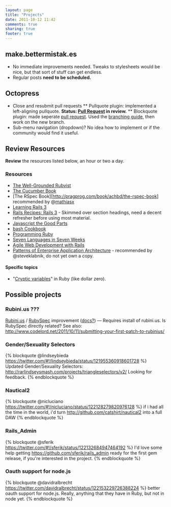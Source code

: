 ```yaml
---
layout: page
title: "Projects"
date: 2011-10-12 11:42
comments: true
sharing: true
footer: true
---
```


## make.bettermistak.es ##
* No immediate improvements needed. Tweaks to stylesheets would be nice, but that sort of stuff can get endless.
* Regular posts **need to be scheduled.**

## Octopress ##
* Close and resubmit pull requests
** Pullquote plugin: implemented a left-aligning pullquote. **Status: [Pull Request][1] in review.**
** Blockquote plugin: made seperate [pull request][10]. Used the [branching guide][5], then work on the new branch.
* Sub-menu navigation (dropdown)? No idea how to implement or if the community would find it useful.

## Review Resources ##
**Review** the resources listed below, an hour or two a day.

### Resources ###
* [The Well-Grounded Rubyist](http://www.manning.com/black2/)
* [The Cucumber Book](http://pragprog.com/book/hwcuc/the-cucumber-book)
* [The RSpec Book][http://pragprog.com/book/achbd/the-rspec-book] recommended by @[mathiasx](http://twitter.com/mathiasx)
* [Learning Rails 3][9]
* [Rails Recipes: Rails 3][8] - Skimmed over section headings, need a decent refresher before using most material.
* [Javascript the Good Parts][7]
* [bash Cookbook][6]
* [Programming Ruby][12]
* [Seven Languages in Seven Weeks][13]
* [Agile Web Development with Rails][14]
* [Patterns of Enterprise Application Architecture][15] - recommended by @steveklabnik, do not yet own a copy.

#### Specific topics ####

* "[Cryptic variables][11]" in Ruby (like dollar zero).

## Possible projects ##
### Rubini.us ??? ###
[Rubini.us][4] / [RubySpec][2] improvement ([docs?][3]) — Requires install of rubini.us. Is RubySpec directly related? See also: http://www.codelord.net/2011/10/11/submitting-your-first-patch-to-rubinius/

### Gender/Sexuality Selectors ###
{% blockquote @lindseybieda https://twitter.com/#!/lindseybieda/status/121955360918601728 %}
Updated Gender/Sexuality Selectors:
http://rarlindseysmash.com/projects/triangleselectors/v2/ Looking for feedback. 
{% endblockquote %}

### Nautical2 ###
{% blockquote @nicluciano https://twitter.com/#!/nicluciano/status/122128279820976128 %}
if i had all the time in the world, i'd turn http://github.com/catshirt/nautical2 into a full DAW
{% endblockquote %}

### Rails_Admin ###
{% blockquote @sferik https://twitter.com/#!/sferik/status/122132684947464192 %}
I'd love some help getting https://github.com/sferik/rails_admin ready for the first gem release, if you're interested in the project.
{% endblockquote %}

### Oauth support for node.js ###
{% blockquote @davidralbrecht https://twitter.com/davidralbrecht/status/122153229726388224 %}
better oauth support for node.js. Really, anything that they have in Ruby, but not in node yet.
{% endblockquote %}


[1]:	https://github.com/imathis/octopress/pull/215
[4]:	http://rubini.us/
[2]:	http://rubyspec.org/
[3]:	http://rubini.us/doc/en/
[5]:	http://book.git-scm.com/3_basic_branching_and_merging.html
[6]:	http://shop.oreilly.com/product/9780596526788.do
[7]:	http://shop.oreilly.com/product/9780596517748.do
[8]:	http://pragprog.com/book/rr2/rails-recipes
[9]:	http://shop.oreilly.com/product/0636920021322.do
[10]:	https://github.com/imathis/octopress/pull/220
[11]:	http://jimneath.org/2010/01/04/cryptic-ruby-global-variables-and-their-meanings.html
[12]:	http://pragprog.com/book/ruby3/programming-ruby-1-9
[13]:	http://pragprog.com/book/btlang/seven-languages-in-seven-weeks
[14]:	http://pragprog.com/book/rails4/agile-web-development-with-rails
[15]:	http://www.amazon.com/Patterns-Enterprise-Application-Architecture-Martin/dp/0321127420
[16]:	http://pragprog.com/book/achbd/the-rspec-book